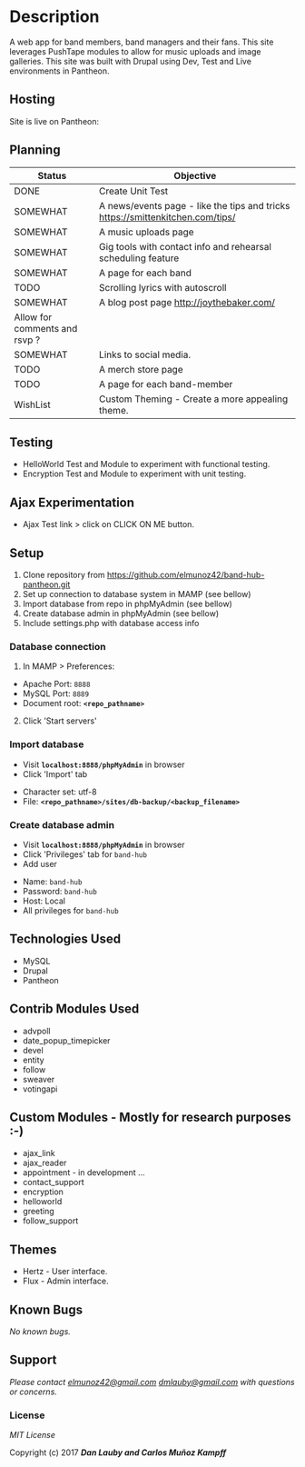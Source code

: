 # Description

A web app for band members, band managers and their fans. This site leverages PushTape modules to allow for music uploads and image galleries. This site was built with Drupal using Dev, Test and Live environments in Pantheon.

## Hosting

Site is live on Pantheon:
## Planning

|Status | Objective                          |
|---------|-----------------------------------|
|DONE | Create Unit Test |
|SOMEWHAT| A news/events page - like the tips and tricks https://smittenkitchen.com/tips/ |
|SOMEWHAT| A music uploads page |
|SOMEWHAT| Gig tools with contact info and rehearsal scheduling feature |
|SOMEWHAT| A page for each band |
|TODO| Scrolling lyrics with autoscroll|
|SOMEWHAT| A blog post page http://joythebaker.com/
Allow for comments and rsvp ?|
|SOMEWHAT| Links to social media. |
|TODO| A merch store page |
|TODO| A page for each band-member |
|WishList| Custom Theming - Create a more appealing theme. |



## Testing

* HelloWorld Test and Module to experiment with functional testing.
* Encryption Test and Module to experiment with unit testing.

## Ajax Experimentation

* Ajax Test link > click on CLICK ON ME button.

## Setup
1. Clone repository from https://github.com/elmunoz42/band-hub-pantheon.git
2. Set up connection to database system in MAMP (see bellow)
3. Import database from repo in phpMyAdmin (see bellow)
4. Create database admin in phpMyAdmin (see bellow)
5. Include settings.php with database access info

### Database connection
1. In MAMP > Preferences:
 - Apache Port: `8888`
 - MySQL Port: `8889`
 - Document root: **`<repo_pathname>`**
2. Click 'Start servers'

### Import database
* Visit **`localhost:8888/phpMyAdmin`** in browser
* Click 'Import' tab
 - Character set: utf-8
 - File: **`<repo_pathname>/sites/db-backup/<backup_filename>`**

### Create database admin
* Visit **`localhost:8888/phpMyAdmin`** in browser
* Click 'Privileges' tab for `band-hub`
* Add user
 - Name: `band-hub`
 - Password: `band-hub`
 - Host: Local
 - All privileges for `band-hub`


## Technologies Used

* MySQL
* Drupal
* Pantheon

## Contrib Modules Used
* advpoll
* date_popup_timepicker
* devel
* entity
* follow
* sweaver
* votingapi

## Custom Modules - Mostly for research purposes :-)
* ajax_link
* ajax_reader
* appointment - in development ...
* contact_support
* encryption
* helloworld
* greeting
* follow_support

## Themes
* Hertz - User interface.
* Flux - Admin interface.

## Known Bugs

_No known bugs._

## Support

_Please contact elmunoz42@gmail.com dmlauby@gmail.com with questions or concerns._

### License

*MIT License*

Copyright (c) 2017 _**Dan Lauby and Carlos Muñoz Kampff**_
